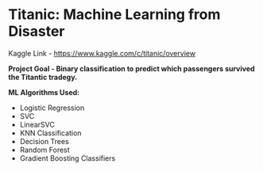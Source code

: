 # Titanic: Machine Learning from Disaster
Kaggle Link - https://www.kaggle.com/c/titanic/overview

**Project Goal - Binary classification to predict which passengers survived the Titantic tradegy.**

**ML Algorithms Used:**
* Logistic Regression
* SVC
* LinearSVC
* KNN Classification
* Decision Trees
* Random Forest
* Gradient Boosting Classifiers
